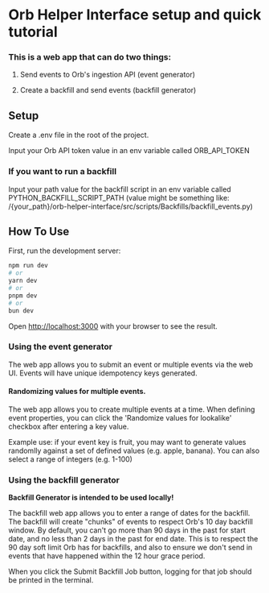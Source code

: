 # Orb Helper Interface setup and quick tutorial

### This is a web app that can do two things:

1. Send events to Orb's ingestion API (event generator)

2. Create a backfill and send events (backfill generator)

## Setup

Create a .env file in the root of the project.

Input your Orb API token value in an env variable called ORB_API_TOKEN

### If you want to run a backfill

Input your path value for the backfill script in an env variable called PYTHON_BACKFILL_SCRIPT_PATH (value might be something like: /{your_path}/orb-helper-interface/src/scripts/Backfills/backfill_events.py)

## How To Use

First, run the development server:

```bash
npm run dev
# or
yarn dev
# or
pnpm dev
# or
bun dev
```

Open [http://localhost:3000](http://localhost:3000) with your browser to see the result.

### Using the event generator

The web app allows you to submit an event or multiple events via the web UI. Events will have unique idempotency keys generated.

#### Randomizing values for multiple events.

The web app allows you to create multiple events at a time. When defining event properties, you can click the 'Randomize values for lookalike' checkbox after entering a key value. 

Example use: if your event key is fruit, you may want to generate values randomlly against a set of defined values (e.g. apple, banana). You can also select a range of integers (e.g. 1-100)

### Using the backfill generator

**Backfill Generator is intended to be used locally!**

The backfill web app allows you to enter a range of dates for the backfill. The backfill will create "chunks" of events to respect Orb's 10 day backfill window. By default, you can't go more than 90 days in the past for start date, and no less than 2 days in the past for end date. This is to respect the 90 day soft limit Orb has for backfills, and also to ensure we don't send in events that have happened within the 12 hour grace period. 

When you click the Submit Backfill Job button, logging for that job should be printed in the terminal.
